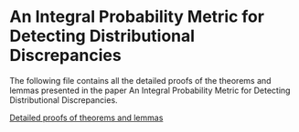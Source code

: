 # An Integral Probability Metric for Detecting Distributional Discrepancies
<!-- Codebase and supplementary files for the paper “An Integral Probability Metric for Detecting Distributional Discrepancies.” -->

The following file contains all the detailed proofs of the theorems and lemmas presented in the paper An Integral Probability Metric for Detecting Distributional Discrepancies.

[Detailed proofs of theorems and lemmas](https://github.com/ZhaoqingLiu/MLD/blob/main/Detailed_Proofs.pdf)